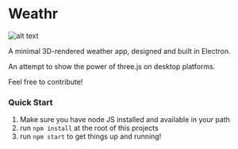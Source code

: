 # Weathr

![alt text](https://tn12787.github.io/resources/weather_screenshot.png)

A minimal 3D-rendered weather app, designed and built in Electron.

An attempt to show the power of three.js on desktop platforms.

Feel free to contribute!

### Quick Start

1. Make sure you have node JS installed and available in your path
2. run `npm install` at the root of this projects
3. run `npm start` to get things up and running!





